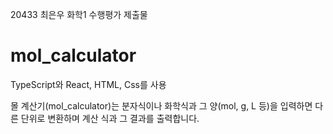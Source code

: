 20433 최은우 
화학1 수행평가 제출물

# mol_calculator

TypeScript와 React, HTML, Css를 사용

몰 계산기(mol_calculator)는 분자식이나 화학식과 그 양(mol, g, L 등)을 입력하면 다른 단위로 변환하며 계산 식과 그 결과를 출력합니다.